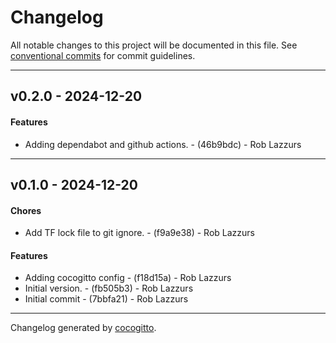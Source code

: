 # Changelog
All notable changes to this project will be documented in this file. See [conventional commits](https://www.conventionalcommits.org/) for commit guidelines.

- - -
## v0.2.0 - 2024-12-20
#### Features
- Adding dependabot and github actions. - (46b9bdc) - Rob Lazzurs

- - -

## v0.1.0 - 2024-12-20
#### Chores
- Add TF lock file to git ignore. - (f9a9e38) - Rob Lazzurs
#### Features
- Adding cocogitto config - (f18d15a) - Rob Lazzurs
- Initial version. - (fb505b3) - Rob Lazzurs
- Initial commit - (7bbfa21) - Rob Lazzurs

- - -

Changelog generated by [cocogitto](https://github.com/cocogitto/cocogitto).